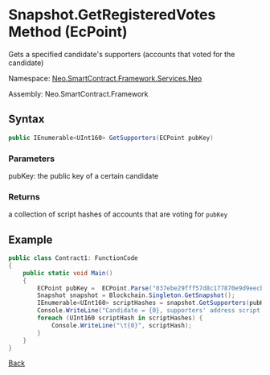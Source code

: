 # Snapshot.GetRegisteredVotes Method (EcPoint)

Gets a specified candidate's supporters (accounts that voted for the candidate)

Namespace: [Neo.SmartContract.Framework.Services.Neo](../../neo.md)

Assembly: Neo.SmartContract.Framework

## Syntax

```c#
public IEnumerable<UInt160> GetSupporters(ECPoint pubKey)
```

### Parameters

pubKey: the public key of a certain candidate

### Returns

a collection of script hashes of accounts that are voting for `pubKey`

## Example

```c#
public class Contract1: FunctionCode
{
	public static void Main()
	{
		ECPoint pubKey =  ECPoint.Parse("037ebe29fff57d8c177870e9d9eecb046b27fc290ccbac88a0e3da8bac5daa630d", ECCurve.Secp256r1);
		Snapshot snapshot = Blockchain.Singleton.GetSnapshot();
		IEnumerable<UInt160> scriptHashes = snapshot.GetSupporters(pubKey);
		Console.WriteLine("Candidate = {0}, supporters' address script hashes =", pubKey);
		foreach (UInt160 scriptHash in scriptHashes) {
			Console.WriteLine("\t{0}", scriptHash);
		}
	}
}
```


[Back](../Voting.md)